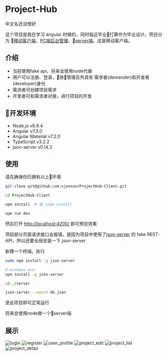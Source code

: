 # Project-Hub

中文名还没想好

这个项目是我在学习 angular 时做的，同时临近毕业打算作为毕业设计。项目分为 [移动客户端](https://github.com/xjonson/ProjectHub-Client)、[PC端后台管理](https://github.com/xjonson/ProjectHub-Admin)、[server端](https://github.com/xjonson/ProjectHub-BackEnd)。这是移动客户端。

## 介绍

- 当前使用fake api，将来会使用node代替
- 用户可以注册、登录，除管理员外具有 需求者(demander)和开发者(developer)身份
- 需求者可创建项目需求
- 开发者可和需求者对接，进行项目的开发


## 开发环境

- Node.js v8.9.4
- Angular v7.3.0
- Angular Material v7.2.0
- TypeScript v3.2.2
- json-server v0.14.2


## 使用

请先确保你已拥有以上环境

```bash
git clone git@github.com:xjonson/ProjectHub-Client.git
```

```bash
cd ProjectHub-Client
```

```bash
npm install  # 或 cnpm install
```

```bash
npm run dev
```

然后打开 [http://localhost:4200/](http://localhost:4200/) 即可预览效果

项目部分页面请求接口会报错，是因为项目中使用了[json-server](https://github.com/typicode/json-server) 的 fake REST-API，所以还要全局安装一下 json-server

新建一个终端，执行

```bash
sudo npm install -g json-server

# windows use: 
npm install -g json-server
```

```bash
cd ./server

json-server --watch db.json
```

至此项目即可正常运行

将来会使用node做一个server端

## 展示

![login](./screenshots/user_login.png)
![register](./screenshots/user_register.png)
![user_profile](./screenshots/user_profile.png)
![project_edit](./screenshots/project_edit.png)
![project_list](./screenshots/project_list.png)
![project_detail](./screenshots/project_detail.png)